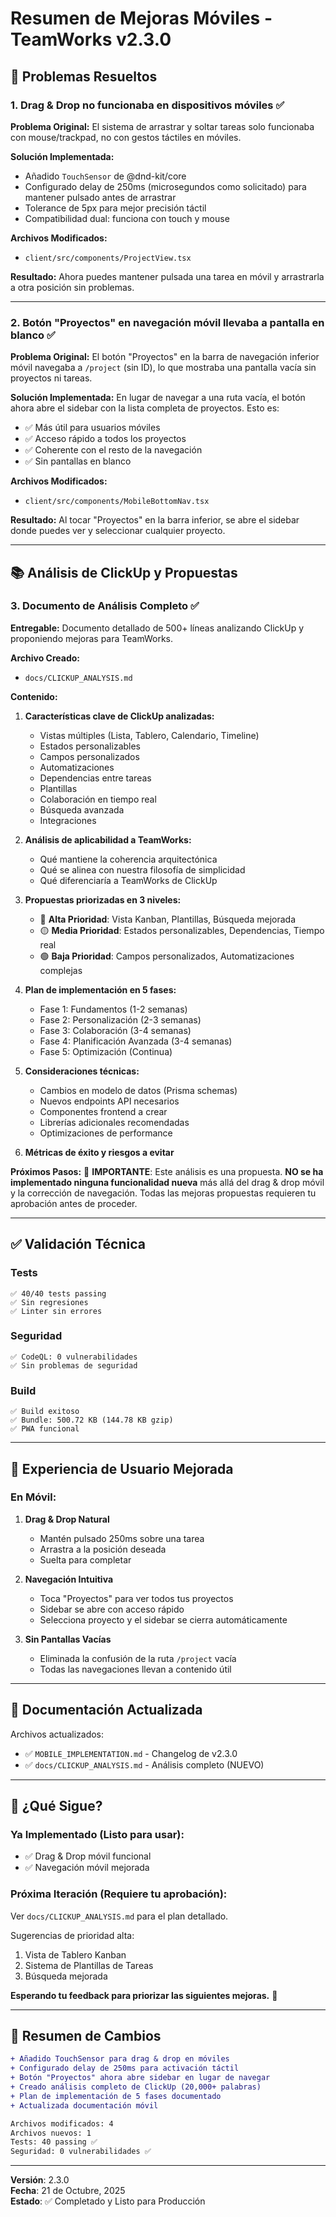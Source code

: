 # Resumen de Mejoras Móviles - TeamWorks v2.3.0

## 🎯 Problemas Resueltos

### 1. Drag & Drop no funcionaba en dispositivos móviles ✅

**Problema Original:**
El sistema de arrastrar y soltar tareas solo funcionaba con mouse/trackpad, no con gestos táctiles en móviles.

**Solución Implementada:**
- Añadido `TouchSensor` de @dnd-kit/core
- Configurado delay de 250ms (microsegundos como solicitado) para mantener pulsado antes de arrastrar
- Tolerance de 5px para mejor precisión táctil
- Compatibilidad dual: funciona con touch y mouse

**Archivos Modificados:**
- `client/src/components/ProjectView.tsx`

**Resultado:**
Ahora puedes mantener pulsada una tarea en móvil y arrastrarla a otra posición sin problemas.

---

### 2. Botón "Proyectos" en navegación móvil llevaba a pantalla en blanco ✅

**Problema Original:**
El botón "Proyectos" en la barra de navegación inferior móvil navegaba a `/project` (sin ID), lo que mostraba una pantalla vacía sin proyectos ni tareas.

**Solución Implementada:**
En lugar de navegar a una ruta vacía, el botón ahora abre el sidebar con la lista completa de proyectos. Esto es:
- ✅ Más útil para usuarios móviles
- ✅ Acceso rápido a todos los proyectos
- ✅ Coherente con el resto de la navegación
- ✅ Sin pantallas en blanco

**Archivos Modificados:**
- `client/src/components/MobileBottomNav.tsx`

**Resultado:**
Al tocar "Proyectos" en la barra inferior, se abre el sidebar donde puedes ver y seleccionar cualquier proyecto.

---

## 📚 Análisis de ClickUp y Propuestas

### 3. Documento de Análisis Completo ✅

**Entregable:**
Documento detallado de 500+ líneas analizando ClickUp y proponiendo mejoras para TeamWorks.

**Archivo Creado:**
- `docs/CLICKUP_ANALYSIS.md`

**Contenido:**
1. **Características clave de ClickUp analizadas:**
   - Vistas múltiples (Lista, Tablero, Calendario, Timeline)
   - Estados personalizables
   - Campos personalizados
   - Automatizaciones
   - Dependencias entre tareas
   - Plantillas
   - Colaboración en tiempo real
   - Búsqueda avanzada
   - Integraciones

2. **Análisis de aplicabilidad a TeamWorks:**
   - Qué mantiene la coherencia arquitectónica
   - Qué se alinea con nuestra filosofía de simplicidad
   - Qué diferenciaría a TeamWorks de ClickUp

3. **Propuestas priorizadas en 3 niveles:**
   - 🔴 **Alta Prioridad**: Vista Kanban, Plantillas, Búsqueda mejorada
   - 🟡 **Media Prioridad**: Estados personalizables, Dependencias, Tiempo real
   - 🟢 **Baja Prioridad**: Campos personalizados, Automatizaciones complejas

4. **Plan de implementación en 5 fases:**
   - Fase 1: Fundamentos (1-2 semanas)
   - Fase 2: Personalización (2-3 semanas)
   - Fase 3: Colaboración (3-4 semanas)
   - Fase 4: Planificación Avanzada (3-4 semanas)
   - Fase 5: Optimización (Continua)

5. **Consideraciones técnicas:**
   - Cambios en modelo de datos (Prisma schemas)
   - Nuevos endpoints API necesarios
   - Componentes frontend a crear
   - Librerías adicionales recomendadas
   - Optimizaciones de performance

6. **Métricas de éxito y riesgos a evitar**

**Próximos Pasos:**
📢 **IMPORTANTE**: Este análisis es una propuesta. **NO se ha implementado ninguna funcionalidad nueva** más allá del drag & drop móvil y la corrección de navegación. Todas las mejoras propuestas requieren tu aprobación antes de proceder.

---

## ✅ Validación Técnica

### Tests
```
✅ 40/40 tests passing
✅ Sin regresiones
✅ Linter sin errores
```

### Seguridad
```
✅ CodeQL: 0 vulnerabilidades
✅ Sin problemas de seguridad
```

### Build
```
✅ Build exitoso
✅ Bundle: 500.72 KB (144.78 KB gzip)
✅ PWA funcional
```

---

## 🎨 Experiencia de Usuario Mejorada

### En Móvil:
1. **Drag & Drop Natural**
   - Mantén pulsado 250ms sobre una tarea
   - Arrastra a la posición deseada
   - Suelta para completar

2. **Navegación Intuitiva**
   - Toca "Proyectos" para ver todos tus proyectos
   - Sidebar se abre con acceso rápido
   - Selecciona proyecto y el sidebar se cierra automáticamente

3. **Sin Pantallas Vacías**
   - Eliminada la confusión de la ruta `/project` vacía
   - Todas las navegaciones llevan a contenido útil

---

## 📖 Documentación Actualizada

Archivos actualizados:
- ✅ `MOBILE_IMPLEMENTATION.md` - Changelog de v2.3.0
- ✅ `docs/CLICKUP_ANALYSIS.md` - Análisis completo (NUEVO)

---

## 🚀 ¿Qué Sigue?

### Ya Implementado (Listo para usar):
- ✅ Drag & Drop móvil funcional
- ✅ Navegación móvil mejorada

### Próxima Iteración (Requiere tu aprobación):
Ver `docs/CLICKUP_ANALYSIS.md` para el plan detallado.

Sugerencias de prioridad alta:
1. Vista de Tablero Kanban
2. Sistema de Plantillas de Tareas
3. Búsqueda mejorada

**Esperando tu feedback para priorizar las siguientes mejoras.** 🎯

---

## 📝 Resumen de Cambios

```diff
+ Añadido TouchSensor para drag & drop en móviles
+ Configurado delay de 250ms para activación táctil
+ Botón "Proyectos" ahora abre sidebar en lugar de navegar
+ Creado análisis completo de ClickUp (20,000+ palabras)
+ Plan de implementación de 5 fases documentado
+ Actualizada documentación móvil

Archivos modificados: 4
Archivos nuevos: 1
Tests: 40 passing ✅
Seguridad: 0 vulnerabilidades ✅
```

---

**Versión**: 2.3.0  
**Fecha**: 21 de Octubre, 2025  
**Estado**: ✅ Completado y Listo para Producción
